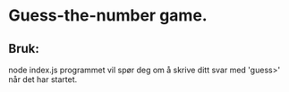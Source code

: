 # Guess-the-number game.

## Bruk:
node index.js
programmet vil spør deg om å skrive ditt svar med 'guess>' når det har startet.